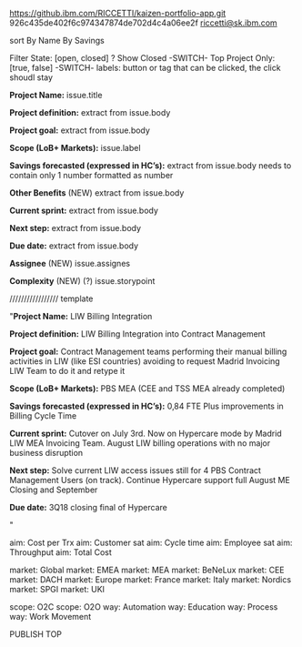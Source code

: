 https://github.ibm.com/RICCETTI/kaizen-portfolio-app.git
926c435de402f6c974347874de702d4c4a06ee2f
riccetti@sk.ibm.com

sort
By Name
By Savings

Filter
State: [open, closed] ? Show Closed -SWITCH-
Top Project Only: [true, false] -SWITCH-
labels: button or tag that can be clicked, the click shoudl stay

**Project Name:**
issue.title

**Project definition:**
extract from issue.body

**Project goal:**
extract from issue.body

**Scope (LoB+ Markets):**
issue.label

**Savings forecasted (expressed in HC’s):**
extract from issue.body
needs to contain only 1 number formatted as number

**Other Benefits** (NEW)
extract from issue.body

**Current sprint:**
extract from issue.body

**Next step:**
extract from issue.body

**Due date:**
extract from issue.body

**Assignee** (NEW)
issue.assignes

**Complexity** (NEW) (?)
issue.storypoint

/////////////////
template

"**Project Name:**
LIW Billing Integration

**Project definition:**
LIW Billing Integration into Contract Management

**Project goal:**
Contract Management teams performing their manual billing activities in LIW (like ESI countries) avoiding to request Madrid Invoicing LIW Team to do it and retype it

**Scope (LoB+ Markets):**
PBS MEA
(CEE and TSS MEA already completed)

**Savings forecasted (expressed in HC’s):**
0,84 FTE
Plus improvements in Billing Cycle Time

**Current sprint:**
Cutover on July 3rd. Now on Hypercare mode by Madrid LIW MEA Invoicing Team. August LIW billing operations with no major business disruption

**Next step:**
Solve current LIW access issues still for 4 PBS Contract Management Users (on track).
Continue Hypercare support full August ME Closing and September

**Due date:**
3Q18 closing final of Hypercare

"

aim: Cost per Trx
aim: Customer sat
aim: Cycle time
aim: Employee sat
aim: Throughput
aim: Total Cost

market: Global
market: EMEA
market: MEA
market: BeNeLux
market: CEE
market: DACH
market: Europe
market: France
market: Italy
market: Nordics
market: SPGI
market: UKI

scope: O2C
scope: O2O
way: Automation
way: Education
way: Process
way: Work Movement

PUBLISH
TOP
